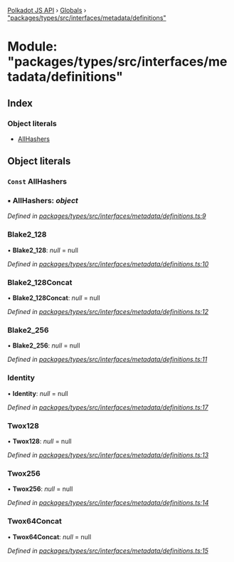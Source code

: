 [Polkadot JS API](../README.md) › [Globals](../globals.md) › ["packages/types/src/interfaces/metadata/definitions"](_packages_types_src_interfaces_metadata_definitions_.md)

# Module: "packages/types/src/interfaces/metadata/definitions"

## Index

### Object literals

* [AllHashers](_packages_types_src_interfaces_metadata_definitions_.md#const-allhashers)

## Object literals

### `Const` AllHashers

### ▪ **AllHashers**: *object*

*Defined in [packages/types/src/interfaces/metadata/definitions.ts:9](https://github.com/polkadot-js/api/blob/b56c1a828/packages/types/src/interfaces/metadata/definitions.ts#L9)*

###  Blake2_128

• **Blake2_128**: *null* = null

*Defined in [packages/types/src/interfaces/metadata/definitions.ts:10](https://github.com/polkadot-js/api/blob/b56c1a828/packages/types/src/interfaces/metadata/definitions.ts#L10)*

###  Blake2_128Concat

• **Blake2_128Concat**: *null* = null

*Defined in [packages/types/src/interfaces/metadata/definitions.ts:12](https://github.com/polkadot-js/api/blob/b56c1a828/packages/types/src/interfaces/metadata/definitions.ts#L12)*

###  Blake2_256

• **Blake2_256**: *null* = null

*Defined in [packages/types/src/interfaces/metadata/definitions.ts:11](https://github.com/polkadot-js/api/blob/b56c1a828/packages/types/src/interfaces/metadata/definitions.ts#L11)*

###  Identity

• **Identity**: *null* = null

*Defined in [packages/types/src/interfaces/metadata/definitions.ts:17](https://github.com/polkadot-js/api/blob/b56c1a828/packages/types/src/interfaces/metadata/definitions.ts#L17)*

###  Twox128

• **Twox128**: *null* = null

*Defined in [packages/types/src/interfaces/metadata/definitions.ts:13](https://github.com/polkadot-js/api/blob/b56c1a828/packages/types/src/interfaces/metadata/definitions.ts#L13)*

###  Twox256

• **Twox256**: *null* = null

*Defined in [packages/types/src/interfaces/metadata/definitions.ts:14](https://github.com/polkadot-js/api/blob/b56c1a828/packages/types/src/interfaces/metadata/definitions.ts#L14)*

###  Twox64Concat

• **Twox64Concat**: *null* = null

*Defined in [packages/types/src/interfaces/metadata/definitions.ts:15](https://github.com/polkadot-js/api/blob/b56c1a828/packages/types/src/interfaces/metadata/definitions.ts#L15)*
